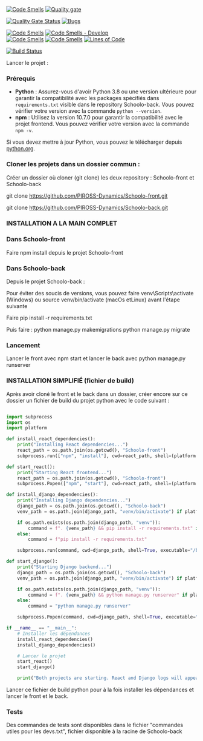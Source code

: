 

[![Code Smells](https://sonarcloud.io/api/project_badges/measure?project=PIROSS-Dynamics_Schoolo-back&metric=code_smells&branch=develop)](https://sonarcloud.io/summary/new_code?id=PIROSS-Dynamics_Schoolo-back&branch=develop)
[![Quality gate](https://sonarcloud.io/api/project_badges/quality_gate?project=PIROSS-Dynamics_Schoolo-back)](https://sonarcloud.io/summary/new_code?id=PIROSS-Dynamics_Schoolo-back)

[![Quality Gate Status](https://sonarcloud.io/api/project_badges/measure?project=PIROSS-Dynamics_Schoolo-back&metric=alert_status&branch=develop)](https://sonarcloud.io/dashboard?id=PIROSS-Dynamics_Schoolo-back&branch=develop)
[![Bugs](https://sonarcloud.io/api/project_badges/measure?project=PIROSS-Dynamics_Schoolo-back&metric=bugs)](https://sonarcloud.io/summary/new_code?id=PIROSS-Dynamics_Schoolo-back)

[![Code Smells](https://sonarcloud.io/api/project_badges/measure?project=PIROSS-Dynamics_Schoolo-back&metric=code_smells)](https://sonarcloud.io/summary/new_code?id=PIROSS-Dynamics_Schoolo-back)
[![Code Smells - Develop](https://sonarcloud.io/api/project_badges/measure?project=PIROSS-Dynamics_Schoolo-back&metric=code_smells&branch=develop)](https://sonarcloud.io/summary/new_code?id=PIROSS-Dynamics_Schoolo-back&branch=develop)  
[![Code Smells](https://sonarcloud.io/api/project_badges/measure?project=PIROSS-Dynamics_Schoolo-back&metric=code_smells)](https://sonarcloud.io/summary/new_code?id=PIROSS-Dynamics_Schoolo-back)
[![Code Smells](https://sonarcloud.io/api/project_badges/measure?project=PIROSS-Dynamics_Schoolo-back&metric=code_smells&branch=develop)](https://sonarcloud.io/summary/new_code?id=PIROSS-Dynamics_Schoolo-back&branch=develop)
[![Lines of Code](https://sonarcloud.io/api/project_badges/measure?project=PIROSS-Dynamics_Schoolo-back&metric=ncloc)](https://sonarcloud.io/summary/new_code?id=PIROSS-Dynamics_Schoolo-back)

[![Build Status](https://github.com/PIROSS-Dynamics/Schoolo-back/actions/workflows/backend_build.yml/badge.svg)](https://github.com/PIROSS-Dynamics/Schoolo-back/actions)


Lancer le projet :

### Prérequis

- **Python** : Assurez-vous d'avoir Python 3.8 ou une version ultérieure pour garantir la compatibilité avec les packages spécifiés dans `requirements.txt` visible dans le repository Schoolo-back. Vous pouvez vérifier votre version avec la commande `python --version`.
- **npm** : Utilisez la version 10.7.0 pour garantir la compatibilité avec le projet frontend. Vous pouvez vérifier votre version avec la commande `npm -v`.

Si vous devez mettre à jour Python, vous pouvez le télécharger depuis [python.org](https://www.python.org/downloads/).


### Cloner les projets dans un dossier commun :

Créer un dossier où cloner (git clone) les deux repository : Schoolo-front et Schoolo-back


git clone https://github.com/PIROSS-Dynamics/Schoolo-front.git

git clone https://github.com/PIROSS-Dynamics/Schoolo-back.git

### INSTALLATION A LA MAIN COMPLET 

### Dans Schoolo-front

Faire npm install depuis le projet Schoolo-front

### Dans Schoolo-back

Depuis le projet Schoolo-back :

Pour éviter des soucis de versions, vous pouvez faire venv\Scripts\activate (Windows) ou source venv/bin/activate (macOs etLinux) avant l'étape suivante

Faire pip install -r requirements.txt 

Puis faire :
python manage.py makemigrations
python manage.py migrate


### Lancement
Lancer le front avec npm start et lancer le back avec python manage.py runserver

### INSTALLATION SIMPLIFIÉ (fichier de build)

Après avoir cloné le front et le back dans un dossier, créer encore sur ce dossier un fichier de build du projet python avec le code suivant :

```python

import subprocess
import os
import platform

def install_react_dependencies():
    print("Installing React dependencies...")
    react_path = os.path.join(os.getcwd(), "Schoolo-front")
    subprocess.run(["npm", "install"], cwd=react_path, shell=(platform.system() == "Windows"))

def start_react():
    print("Starting React frontend...")
    react_path = os.path.join(os.getcwd(), "Schoolo-front")
    subprocess.Popen(["npm", "start"], cwd=react_path, shell=(platform.system() == "Windows"))

def install_django_dependencies():
    print("Installing Django dependencies...")
    django_path = os.path.join(os.getcwd(), "Schoolo-back")
    venv_path = os.path.join(django_path, "venv/bin/activate") if platform.system() != "Windows" else os.path.join(django_path, "venv\\Scripts\\activate")

    if os.path.exists(os.path.join(django_path, "venv")):
        command = f". {venv_path} && pip install -r requirements.txt" if platform.system() != "Windows" else f"{venv_path} && pip install -r requirements.txt"
    else:
        command = f"pip install -r requirements.txt"

    subprocess.run(command, cwd=django_path, shell=True, executable="/bin/bash" if platform.system() != "Windows" else None)

def start_django():
    print("Starting Django backend...")
    django_path = os.path.join(os.getcwd(), "Schoolo-back")
    venv_path = os.path.join(django_path, "venv/bin/activate") if platform.system() != "Windows" else os.path.join(django_path, "venv\\Scripts\\activate")

    if os.path.exists(os.path.join(django_path, "venv")):
        command = f". {venv_path} && python manage.py runserver" if platform.system() != "Windows" else f"{venv_path} && python manage.py runserver"
    else:
        command = "python manage.py runserver"

    subprocess.Popen(command, cwd=django_path, shell=True, executable="/bin/bash" if platform.system() != "Windows" else None)

if __name__ == "__main__":
    # Installer les dépendances
    install_react_dependencies()
    install_django_dependencies()

    # Lancer le projet
    start_react()
    start_django()

    print("Both projects are starting. React and Django logs will appear in their respective terminals.")


```
Lancer ce fichier de build python pour à la fois installer les dépendances et lancer le front et le back.


### Tests 

Des commandes de tests sont disponibles dans le fichier "commandes utiles pour les devs.txt", fichier disponible à la racine de Schoolo-back

